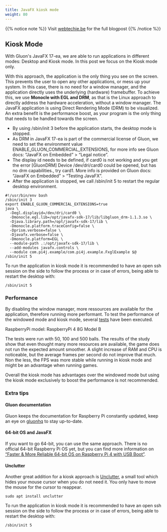 ```yaml
---
title: JavaFX kiosk mode
weight: 80
---
```


{{% notice note %}}
Visit [webtechie.be]( https://webtechie.be/post/2021-04-23-javafx-kiosk-raspberry-pi/) for the full blogpost
{{% /notice %}}

## Kiosk Mode

With Gluon's JavaFX 17-ea, we are able to run applications in different modes: Desktop and Kiosk mode.
In this post we focus on the Kiosk mode only.

With this approach, the application is the only thing you see on the screen. This prevents the user to open any other applications, or mess up your system. 
In this case, there is no need for a window manager, and the application directly uses the underlying (hardware) framebuffer. 
To achieve this, we use <strong>Monocle with EGL and DRM</strong>, as that is the Linux approach to directly address the hardware acceleration, without a window manager. 
The JavaFX application is using Direct Rendering Mode (DRM) to be visualized. An extra benefit is the performance boost, as your program is the only thing that needs to be handled towards the screen.


* By using /sbin/init 3 before the application starts, the desktop mode is stopped.
* As DRM in JavaFX 17-ea is part of the commercial license of Gluon, we need to set the environment value ENABLE_GLUON_COMMERCIAL_EXTENSIONS, for more info see Gluon docs: “JavaFX on Embedded” > “Legal notice”.
* The display id needs to be defined, if card0 is not working and you get the error [GluonDRM] Device /dev/dri/card0 could be opened, but has no drm capabilities., try card1. More info is provided on Gluon docs: “JavaFX on Embedded” > “Testing JavaFX”.
* After the application is stopped, we call /sbin/init 5 to restart the regular desktop environment.

``` shell
#!/usr/bin/env bash
/sbin/init 3
export ENABLE_GLUON_COMMERCIAL_EXTENSIONS=true
java \
  -Degl.displayid=/dev/dri/card0 \
  -Dmonocle.egl.lib=/opt/javafx-sdk-17/lib/libgluon_drm-1.1.3.so \
  -Djava.library.path=/opt/javafx-sdk-17/lib \
  -Dmonocle.platform.traceConfig=false \
  -Dprism.verbose=false \
  -Djavafx.verbose=false \
  -Dmonocle.platform=EGL \
  --module-path .:/opt/javafx-sdk-17/lib \
  --add-modules javafx.controls \
  --module com.pi4j.example/com.pi4j.example.FxglExample $@
/sbin/init 5
```

To run the application in kiosk mode it is recommended to have an open ssh session on the side to follow the process or
in case of errors, being able to restart the desktop with:
``` shell
/sbin/init 5
```

### Performance
By disabling the window manager, more ressources are available for the application, therefore running more performant.
To test the performance of the windowed mode and kiosk mode, several [tests](https://github.com/FDelporte/FXGLPerformanceTest/tree/main/src/main/java/be/webtechie/performancetest) have been executed. 

RaspberryPi model: RaspberryPi 4 8G Model B

The tests were run with 50, 100 and 500 balls. The results of the study show that even thought many more resources are available, the game does not run the expected amount smoother. 
A slight increase of RAM and CPU is noticeable, but the average frames per second do not improve that much. Non the less, the FPS was more stable while running in kiosk mode and might be an advantage when running games.

Overall the kiosk mode has advantages over the windowed mode but using the kiosk mode exclusively to boost the performance is not recommended.

### Extra tips

#### Gluon documentation
Gluon keeps the documentation for Raspberry Pi constantly updated, keep an eye on [gluonhq](https://docs.gluonhq.com/#_javafx_on_embedded) to stay up-to-date.

#### 64-bit OS and JavaFX
If you want to go 64-bit, you can use the same approach. There is no official 64-bit Raspberry Pi OS yet, but you can find more information on [“Faster & More Reliable 64-bit OS on Raspberry Pi 4 with USB Boot”](https://foojay.io/today/64-bit-raspbian-os-on-raspberry-pi-4-with-usb-boot/).

#### Unclutter
Another great addition for a kiosk approach is [Unclutter](https://wiki.archlinux.org/title/Unclutter), a small tool which hides your mouse cursor when you do not need it. You only have to move the mouse for the cursor to reappear.
``` shell
sudo apt install unclutter
``` 

To run the application in kiosk mode it is recommended to have an open ssh session on the side to follow the process or 
in case of errors, being able to restart the desktop with:
``` shell
/sbin/init 5
```

